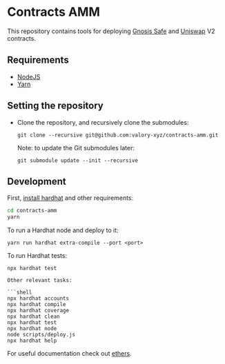 # Contracts AMM

This repository contains tools for deploying [Gnosis Safe](https://gnosis-safe.io/) and [Uniswap](https://uniswap.org/) V2 contracts.

## Requirements

- [NodeJS](https://nodejs.org/en/)
- [Yarn](https://classic.yarnpkg.com/lang/en/docs/install/#debian-stable)

## Setting the repository

- Clone the repository, and recursively clone the submodules:

      git clone --recursive git@github.com:valory-xyz/contracts-amm.git

  Note: to update the Git submodules later:

      git submodule update --init --recursive

## Development

First, [install hardhat](https://hardhat.org/getting-started/) and other requirements:

```bash
cd contracts-amm
yarn
```


To run a Hardhat node and deploy to it:
```shell
yarn run hardhat extra-compile --port <port>
```

To run Hardhat tests:
```shell
npx hardhat test

Other relevant tasks:

```shell
npx hardhat accounts
npx hardhat compile
npx hardhat coverage
npx hardhat clean
npx hardhat test
npx hardhat node
node scripts/deploy.js
npx hardhat help
```


For useful documentation check out [ethers](https://docs.ethers.io/v5/).
